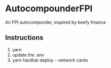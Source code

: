 # AutocompounderFPI
An FPI autocompunder, inspired by beefy finance


## Instructions
1) yarn
2) update the .env
3) yarn hardhat deploy --network canto
